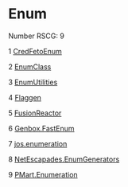 <h1>Enum</h1>

Number RSCG: 9

   1 [CredFetoEnum](/docs/CredFetoEnum)

   2 [EnumClass](/docs/EnumClass)

   3 [EnumUtilities](/docs/EnumUtilities)

   4 [Flaggen](/docs/Flaggen)

   5 [FusionReactor](/docs/FusionReactor)

   6 [Genbox.FastEnum](/docs/Genbox.FastEnum)

   7 [jos.enumeration](/docs/jos.enumeration)

   8 [NetEscapades.EnumGenerators](/docs/NetEscapades.EnumGenerators)

   9 [PMart.Enumeration](/docs/PMart.Enumeration)
    